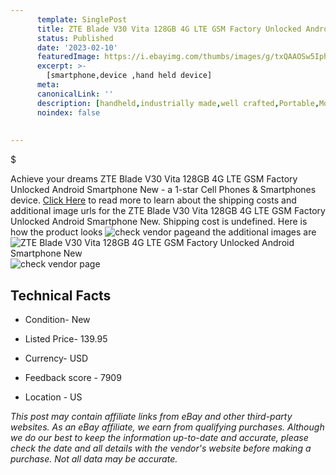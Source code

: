 ```yaml
---
      template: SinglePost
      title: ZTE Blade V30 Vita 128GB 4G LTE GSM Factory Unlocked Android Smartphone New
      status: Published
      date: '2023-02-10'
      featuredImage: https://i.ebayimg.com/thumbs/images/g/txQAAOSw5Iph3ONm/s-l225.jpg
      excerpt: >-
        [smartphone,device ,hand held device]
      meta:
      canonicalLink: ''
      description: [handheld,industrially made,well crafted,Portable,Mobile,Compact,Convenient,Lightweight,Maneuverable,Man-portable,Miniature,Carriable,Hand-held,Light,Holdable,Transportable,Mobile device,Pocket-sized,On-the-go,Wireless,Cordless,Compact size,Convenient size, smartphone,device ,hand held device]
      noindex: false
        
        
---
```

$

Achieve your dreams ZTE Blade V30 Vita 128GB 4G LTE GSM Factory Unlocked Android Smartphone New - a 1-star Cell Phones & Smartphones device. [Click Here](https://www.ebay.com/itm/125094140014?hash=item1d2031186e%3Ag%3AtxQAAOSw5Iph3ONm&mkevt=1&mkcid=1&mkrid=711-53200-19255-0&campid=%253CePNCampaignId%253E&customid=%253CreferenceId%253E&toolid=10049) to read more to learn about the shipping costs and additional image urls for the ZTE Blade V30 Vita 128GB 4G LTE GSM Factory Unlocked Android Smartphone New. Shipping cost is undefined. Here is how the product looks ![check vendor page](https://i.ebayimg.com/thumbs/images/g/txQAAOSw5Iph3ONm/s-l225.jpg)and the additional images are![ZTE Blade V30 Vita 128GB 4G LTE GSM Factory Unlocked Android Smartphone New](https://i.ebayimg.com/images/g/txQAAOSw5Iph3ONm/s-l1200.jpg)![check vendor page](https://origin-galleryplus.ebayimg.com/ws/web/125094140014_2_0_1/225x225.jpg,https://origin-galleryplus.ebayimg.com/ws/web/125094140014_3_0_1/225x225.jpg,https://origin-galleryplus.ebayimg.com/ws/web/125094140014_4_0_1/225x225.jpg,https://origin-galleryplus.ebayimg.com/ws/web/125094140014_5_0_1/225x225.jpg,https://origin-galleryplus.ebayimg.com/ws/web/125094140014_6_0_1/225x225.jpg,https://origin-galleryplus.ebayimg.com/ws/web/125094140014_7_0_1/225x225.jpg,https://origin-galleryplus.ebayimg.com/ws/web/125094140014_8_0_1/225x225.jpg,https://origin-galleryplus.ebayimg.com/ws/web/125094140014_9_0_1/225x225.jpg,https://origin-galleryplus.ebayimg.com/ws/web/125094140014_10_0_1/225x225.jpg)



 ## Technical Facts 



     
      

 - Condition- New 


      

 - Listed Price- 139.95 


      

 - Currency- USD 


      

 - Feedback score - 7909 


      

 - Location - US 


      
      

 *_This post may contain affiliate links from eBay and other third-party websites. As an eBay affiliate, we earn from qualifying purchases. Although we do our best to keep the information up-to-date and accurate, please check the date and all details with the vendor's website before making a purchase. Not all data may be accurate._*






